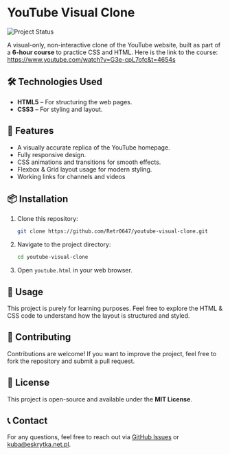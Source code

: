# YouTube Visual Clone
![Project Status](https://img.shields.io/badge/status-completed-brightgreen)

A visual-only, non-interactive clone of the YouTube website, built as part of a **6-hour course** to practice CSS and HTML.
Here is the link to the course: https://www.youtube.com/watch?v=G3e-cpL7ofc&t=4654s


## 🛠️ Technologies Used
- **HTML5** – For structuring the web pages.
- **CSS3** – For styling and layout.

## 🚀 Features
- A visually accurate replica of the YouTube homepage.
- Fully responsive design.
- CSS animations and transitions for smooth effects.
- Flexbox & Grid layout usage for modern styling.
- Working links for channels and videos

## 📦 Installation
1. Clone this repository:
   ```bash
   git clone https://github.com/Retr0647/youtube-visual-clone.git
   ```
2. Navigate to the project directory:
   ```bash
   cd youtube-visual-clone
   ```
3. Open `youtube.html` in your web browser.

## 🎯 Usage
This project is purely for learning purposes. Feel free to explore the HTML & CSS code to understand how the layout is structured and styled.

## 🤝 Contributing
Contributions are welcome! If you want to improve the project, feel free to fork the repository and submit a pull request.

## 📜 License
This project is open-source and available under the **MIT License**.

## 📞 Contact
For any questions, feel free to reach out via [GitHub Issues](https://github.com/Retr0647/youtube-visual-clone/issues) or kuba@eskrytka.net.pl.
